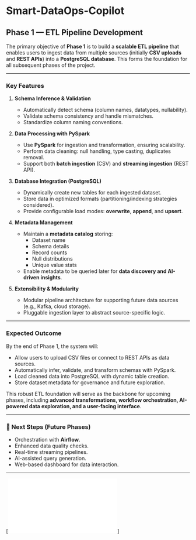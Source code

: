 # Smart-DataOps-Copilot  

## Phase 1 — ETL Pipeline Development  

The primary objective of **Phase 1** is to build a **scalable ETL pipeline** that enables users to ingest data from multiple sources (initially **CSV uploads** and **REST APIs**) into a **PostgreSQL database**. This forms the foundation for all subsequent phases of the project.  

---

### Key Features  

1. **Schema Inference & Validation**  
   - Automatically detect schema (column names, datatypes, nullability).  
   - Validate schema consistency and handle mismatches.  
   - Standardize column naming conventions.  

2. **Data Processing with PySpark**  
   - Use **PySpark** for ingestion and transformation, ensuring scalability.  
   - Perform data cleaning: null handling, type casting, duplicates removal.  
   - Support both **batch ingestion** (CSV) and **streaming ingestion** (REST API).  

3. **Database Integration (PostgreSQL)**  
   - Dynamically create new tables for each ingested dataset.  
   - Store data in optimized formats (partitioning/indexing strategies considered).  
   - Provide configurable load modes: **overwrite**, **append**, and **upsert**.  

4. **Metadata Management**  
   - Maintain a **metadata catalog** storing:  
     - Dataset name  
     - Schema details  
     - Record counts  
     - Null distributions  
     - Unique value stats  
   - Enable metadata to be queried later for **data discovery and AI-driven insights**.  

5. **Extensibility & Modularity**  
   - Modular pipeline architecture for supporting future data sources (e.g., Kafka, cloud storage).  
   - Pluggable ingestion layer to abstract source-specific logic.  

---

### Expected Outcome  

By the end of Phase 1, the system will:  
- Allow users to upload CSV files or connect to REST APIs as data sources.  
- Automatically infer, validate, and transform schemas with PySpark.  
- Load cleaned data into PostgreSQL with dynamic table creation.  
- Store dataset metadata for governance and future exploration.  

This robust ETL foundation will serve as the backbone for upcoming phases, including **advanced transformations, workflow orchestration, AI-powered data exploration, and a user-facing interface**.  

---

### 📌 Next Steps (Future Phases)  
- Orchestration with **Airflow**.  
- Enhanced data quality checks.  
- Real-time streaming pipelines.  
- AI-assisted query generation.  
- Web-based dashboard for data interaction.  

---

<!-- STREAK START -->
[![](STREAK.md)]
<!-- STREAK END -->